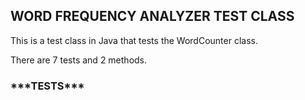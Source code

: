 <h2>WORD FREQUENCY ANALYZER TEST CLASS</h2>

This is a test class in Java that tests the WordCounter class.

There are 7 tests and 2 methods.

<h3>***TESTS***</h3>
